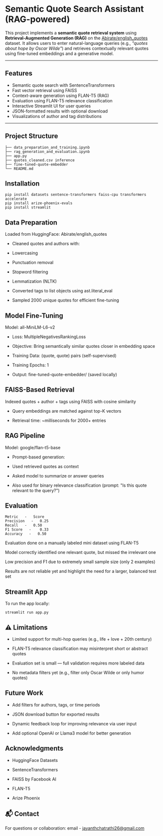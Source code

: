 # Semantic Quote Search Assistant (RAG-powered)

This project implements a **semantic quote retrieval system** using **Retrieval-Augmented Generation (RAG)** on the [Abirate/english_quotes](https://huggingface.co/datasets/Abirate/english_quotes) dataset. It allows users to enter natural-language queries (e.g., *"quotes about hope by Oscar Wilde"*) and retrieves contextually relevant quotes using fine-tuned embeddings and a generative model.

---

## Features

- Semantic quote search with SentenceTransformers
- Fast vector retrieval using FAISS
- Context-aware generation using FLAN-T5 (RAG)
- Evaluation using FLAN-T5 relevance classification
- Interactive Streamlit UI for user queries
- JSON-formatted results with optional download
- Visualizations of author and tag distributions

---

## Project Structure


    ├── data_preparation_and_training.ipynb
    ├── rag_generation_and_evaluation.ipynb
    ├── app.py
    ├── quotes_cleaned.csv inference
    ├── fine-tuned-quote-embedder
    └── README.md



## Installation

    pip install datasets sentence-transformers faiss-cpu transformers accelerate
    pip install arize-phoenix-evals
    pip install streamlit
## Data Preparation
Loaded from HuggingFace: Abirate/english_quotes

- Cleaned quotes and authors with:

- Lowercasing

- Punctuation removal

- Stopword filtering

- Lemmatization (NLTK)

- Converted tags to list objects using ast.literal_eval

- Sampled 2000 unique quotes for efficient fine-tuning

## Model Fine-Tuning
Model: all-MiniLM-L6-v2

- Loss: MultipleNegativesRankingLoss

- Objective: Bring semantically similar quotes closer in embedding space

- Training Data: (quote, quote) pairs (self-supervised)

- Training Epochs: 1

- Output: fine-tuned-quote-embedder/ (saved locally)

## FAISS-Based Retrieval
Indexed quotes + author + tags using FAISS with cosine similarity

- Query embeddings are matched against top-K vectors

- Retrieval time: ~milliseconds for 2000+ entries

## RAG Pipeline
Model: google/flan-t5-base

- Prompt-based generation:

- Used retrieved quotes as context

- Asked model to summarize or answer queries

- Also used for binary relevance classification (prompt: "Is this quote relevant to the query?")

## Evaluation
    Metric   -   Score
    Precision   -   0.25
    Recall   -   0.50
    F1 Score   -    0.33
    Accuracy   -   0.50

Evaluation done on a manually labeled mini dataset using FLAN-T5

Model correctly identified one relevant quote, but missed the irrelevant one

Low precision and F1 due to extremely small sample size (only 2 examples)

Results are not reliable yet and highlight the need for a larger, balanced test set

## Streamlit App
To run the app locally:

    streamlit run app.py

## ⚠️ Limitations
- Limited support for multi-hop queries (e.g., life + love + 20th century)

- FLAN-T5 relevance classification may misinterpret short or abstract quotes

- Evaluation set is small — full validation requires more labeled data

- No metadata filters yet (e.g., filter only Oscar Wilde or only humor quotes)

## Future Work
- Add filters for authors, tags, or time periods

- JSON download button for exported results

- Dynamic feedback loop for improving relevance via user input

- Add optional OpenAI or Llama3 model for better generation

## Acknowledgments

- HuggingFace Datasets

- SentenceTransformers

- FAISS by Facebook AI

- FLAN-T5

- Arize Phoenix

## 📬 Contact
For questions or collaboration:
email - jayanthchatrathi26@gmail.com
